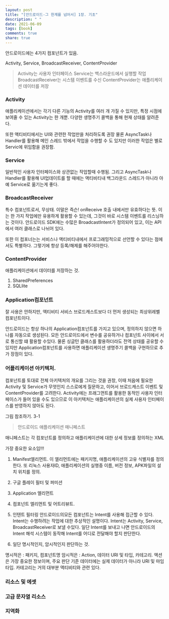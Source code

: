 ```yaml
---
layout: post
title: "[안드로이드-그 한계를 넘어서] 1장. 기초"
description: " "
date: 2021-06-09
tags: [book]
comments: true
share: true
---
```


안드로이드에는 4가지 컴포넌트가 있음.

Activity, Service, BroadcastReceiver, ContentProvider

>Activity는 사용자 인터페이스
>Service는 백스라운드에서 실행할 작업
>BroadcastReceiver는 시스템 이벤트를 수신
>ContentProvider는 애플리케이션 데이터를 저장

### Activity
애플리케이션에서는 각기 다른 기능의 Activity를 여러 개 가질 수 있지만, 특정 시점에 보여줄 수 있는 Activity는 한 개뿐.
다양한 생명주기 콜백을 통해 현재 상태를 알려준다.

또한 액티비티에서는 UI와 관련한 작업만을 처리하도록 권장
물론 AsyncTask나 Handler를 활용해 메인 스레드 밖에서 작업을 수행할 수 도 있지만 이러한 작업은 별로 Servic에 위임함을 권장함.

### Service
일반적인 사용자 인터페이스와 상관없는 작업할때 수행됨.
 그리고 AsyncTask나 Handler를 활용해 UI업데이트를 할 때에는 액티비티내 백그라운드 스레드가 아니라 아예 Service로 옮기는게 좋다.

### BroadcastReceiver
특수 컴포넌트로서, 무상태. 이말은 즉슨!
onReceive 호출 내에서만 유효하다는 뜻.
이 는 한 가지 작업에만 유용하게 활용할 수 있는데, 그것이 바로 시스템 이벤트를 리스닝하는 것이다. 안드로이드 SDK에는 수많은 BroadcastIntent가 정의되어 있고, 이는 API에서 여러 클래스로 나뉘어 있다.

또한 이 컴포너는는 서비스나 액티비티내에서 프로그래밍적으로 선언할 수 있다는 점에서도 특별하다. 그렇기에 항상 등록/해제를 해주어야한다.

### ContentProvider
애플리케이션에서 데이터를 저장하는 것.
1. SharedPreferences
2. SQLlite

### Application컴포넌트

 잘 사용은 안하지만, 액티비티 서비스 브로드캐스트보다 더 먼저 생성되는 최상위레벨 컴포넌트이다.

 안드로이드는 항상 하나의 Application컴포넌트를 가지고 있으며, 정의하지 않으면 하나를 자동으로 생성된다. 모든 안드로이드에서 변수를 공유하거나 컴포넌트 사이에서 서로 통신할 떄 활용할 수있다. 물론 싱글턴 클래스를 활용하더라도 전역 상태를 공유할 수 있지만 Application컴포넌트를 사용하면 애플리케이션 생명주기 콜백을 구현하므로 추가 장점이 있다.

### 어플리케이션 아키텍처.

컴포넌트를 토대로 전체 아키텍처의 개요를 그리는 것을 권창, 이때 처음에 필요한 Activity 및 Service가 무엇인지 스스로에게 질문하고, 이어서 브로드캐스트 이벤트 및 ContentProvider를 고려한다. Activity에는 프래그먼트를 활용한 동적인 사용자 인터페이스가 들어 있을 수도 있으므로 이 아키텍처는 애플리케이션의 실제 사용자 인터페이스를 반영하지 않아도 된다.

그림 참조하기.
3-1

>안드로이드 애플리케이션 매니페스트

매니페스트는 각 컴포넌트를 정의하고 애플리케이션에 대한 상세 정보를 정의하는 XML

가장 중요한 요소임!!!

1. Manifest엘리먼트.
이 엘리먼트에는 패키지명, 애플리케이션의 고유 식별자를 정의한다. 또 리눅스 사용자ID, 애플리케이션의 실행중 이름, 버전 정보, APK파일의 설치 위치를 정의.

2. 구글 플레이 필터 및 퍼미션
<supports-screens android:smallScreens="false" />

3. Application 엘리먼트

4. 컴포넌트 엘리먼트 및 어트리뷰트.

5. 인텐트 필터링
안드로이드의모든 컴포넌트는 Intent를 사용해 접근할 수 있다.
Intent는 수행하려는 작업에 대한 추상적인 설명이다. Intent는 Activity, Service, BroadcastReceiver로 보낼 수있다.
일단 Intent를 보내고 나면 안드로이드의 Intent 해석 시스템이 동작해 Intent를 어디로 전달해야 할지 판단한다.

1. 일단 명시적인지, 암시적인지 판단하는 것.

명시적은 : 패키지, 컴포넌트명
암시적은 : Action, 데이터 URI 및 타입, 카테고리.
액션은 가장 중요한 정보이며, 주요 판단 기준
데이터에는 실제 데이터가 아니라 URI 및 마임 타입.
카테고리는 거의 대부분 액티비티와 관련 있다.

### 리소스 및 에셋

### 고급 문자열 리소스

### 지역화
